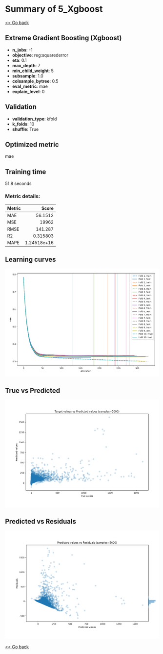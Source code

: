 # Summary of 5_Xgboost

[<< Go back](../README.md)


## Extreme Gradient Boosting (Xgboost)
- **n_jobs**: -1
- **objective**: reg:squarederror
- **eta**: 0.1
- **max_depth**: 7
- **min_child_weight**: 5
- **subsample**: 1.0
- **colsample_bytree**: 0.5
- **eval_metric**: mae
- **explain_level**: 0

## Validation
 - **validation_type**: kfold
 - **k_folds**: 10
 - **shuffle**: True

## Optimized metric
mae

## Training time

51.8 seconds

### Metric details:
| Metric   |           Score |
|:---------|----------------:|
| MAE      |    56.1512      |
| MSE      | 19962           |
| RMSE     |   141.287       |
| R2       |     0.315803    |
| MAPE     |     1.24518e+16 |



## Learning curves
![Learning curves](learning_curves.png)
## True vs Predicted

![True vs Predicted](true_vs_predicted.png)


## Predicted vs Residuals

![Predicted vs Residuals](predicted_vs_residuals.png)



[<< Go back](../README.md)
